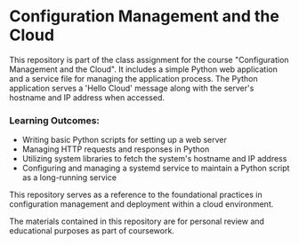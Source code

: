 # Configuration Management and the Cloud

This repository is part of the class assignment for the course "Configuration Management and the Cloud". It includes a simple Python web application and a service file for managing the application process. The Python application serves a 'Hello Cloud' message along with the server's hostname and IP address when accessed.

### Learning Outcomes:

- Writing basic Python scripts for setting up a web server
- Managing HTTP requests and responses in Python
- Utilizing system libraries to fetch the system's hostname and IP address
- Configuring and managing a systemd service to maintain a Python script as a long-running service

This repository serves as a reference to the foundational practices in configuration management and deployment within a cloud environment.  

The materials contained in this repository are for personal review and educational purposes as part of coursework. 